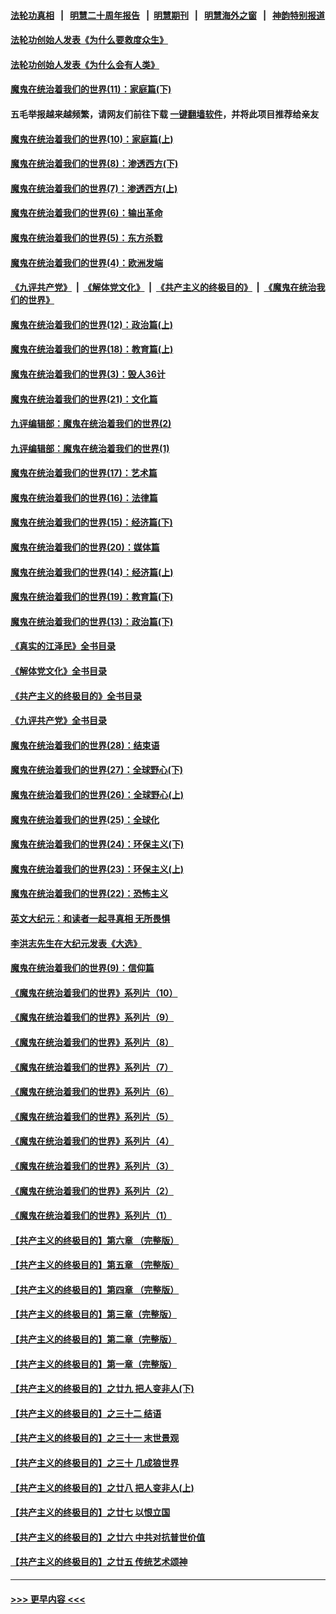 #### [法轮功真相](https://github.com/gfw-breaker/truth/blob/master/README.md?t=0) &nbsp;&nbsp;|&nbsp;&nbsp; [明慧二十周年报告](https://github.com/gfw-breaker/mh-reports/blob/master/README.md?t=0) &nbsp;&nbsp;|&nbsp;&nbsp;[明慧期刊](https://github.com/gfw-breaker/mh-qikan) &nbsp;&nbsp;|&nbsp;&nbsp; [明慧海外之窗](https://github.com/gfw-breaker/mh-news/blob/master/README.md?t=0) &nbsp;&nbsp;|&nbsp;&nbsp; [神韵特别报道](https://github.com/gfw-breaker/mh-news/blob/master/shenyun.md?t=0)
#### [法轮功创始人发表《为什么要救度众生》](../pages/nsc422/n13975246.md?t=04301243) 
#### [法轮功创始人发表《为什么会有人类》](../pages/nsc422/n13912117.md?t=04301243) 
#### [魔鬼在统治着我们的世界(11)：家庭篇(下)](../pages/nsc422/n10440961.md?t=04301243) 
#### 五毛举报越来越频繁，请网友们前往下载 [一键翻墙软件](https://github.com/gfw-breaker/ssr-accounts)，并将此项目推荐给亲友
#### [魔鬼在统治着我们的世界(10)：家庭篇(上)](../pages/nsc422/n10435448.md?t=04301243) 
#### [魔鬼在统治着我们的世界(8)：渗透西方(下)](../pages/nsc422/n10429603.md?t=04301243) 
#### [魔鬼在统治着我们的世界(7)：渗透西方(上)](../pages/nsc422/n10426013.md?t=04301243) 
#### [魔鬼在统治着我们的世界(6)：输出革命](../pages/nsc422/n10421536.md?t=04301243) 
#### [魔鬼在统治着我们的世界(5)：东方杀戮](../pages/nsc422/n10417707.md?t=04301243) 
#### [魔鬼在统治着我们的世界(4)：欧洲发端](../pages/nsc422/n10414890.md?t=04301243) 
#### [《九评共产党》](https://github.com/begood0513/9ping.md/blob/master/README.md) &nbsp;|&nbsp; [《解体党文化》](../../../../jtdwh.md/blob/master/README.md)  &nbsp;|&nbsp; [《共产主义的终极目的》](../../../../gczydzjmd.md/blob/master/README.md) &nbsp;|&nbsp; [《魔鬼在统治我们的世界》](../../../../mgztzwmdsj.md/blob/master/README.md) 
#### [魔鬼在统治着我们的世界(12)：政治篇(上)](../pages/nsc422/n10444576.md?t=04301243) 
#### [魔鬼在统治着我们的世界(18)：教育篇(上)](../pages/nsc422/n10526970.md?t=04301243) 
#### [魔鬼在统治着我们的世界(3)：毁人36计](../pages/nsc422/n10411583.md?t=04301243) 
#### [魔鬼在统治着我们的世界(21)：文化篇](../pages/nsc422/n10597706.md?t=04301243) 
#### [九评编辑部：魔鬼在统治着我们的世界(2)](../pages/nsc422/n10410036.md?t=04301243) 
#### [九评编辑部：魔鬼在统治着我们的世界(1)](../pages/nsc422/n10406825.md?t=04301243) 
#### [魔鬼在统治着我们的世界(17)：艺术篇](../pages/nsc422/n10499093.md?t=04301243) 
#### [魔鬼在统治着我们的世界(16)：法律篇](../pages/nsc422/n10485969.md?t=04301243) 
#### [魔鬼在统治着我们的世界(15)：经济篇(下)](../pages/nsc422/n10469975.md?t=04301243) 
#### [魔鬼在统治着我们的世界(20)：媒体篇](../pages/nsc422/n10586579.md?t=04301243) 
#### [魔鬼在统治着我们的世界(14)：经济篇(上)](../pages/nsc422/n10457370.md?t=04301243) 
#### [魔鬼在统治着我们的世界(19)：教育篇(下)](../pages/nsc422/n10564808.md?t=04301243) 
#### [魔鬼在统治着我们的世界(13)：政治篇(下)](../pages/nsc422/n10448270.md?t=04301243) 
#### [《真实的江泽民》全书目录](../pages/nsc422/n13721399.md?t=04301243) 
#### [《解体党文化》全书目录](../pages/nsc422/n13721157.md?t=04301243) 
#### [《共产主义的终极目的》全书目录](../pages/nsc422/n13721048.md?t=04301243) 
#### [《九评共产党》全书目录](../pages/nsc422/n13708085.md?t=04301243) 
#### [魔鬼在统治着我们的世界(28)：结束语](../pages/nsc422/n10936246.md?t=04301243) 
#### [魔鬼在统治着我们的世界(27)：全球野心(下)](../pages/nsc422/n10928319.md?t=04301243) 
#### [魔鬼在统治着我们的世界(26)：全球野心(上)](../pages/nsc422/n10900318.md?t=04301243) 
#### [魔鬼在统治着我们的世界(25)：全球化](../pages/nsc422/n10788205.md?t=04301243) 
#### [魔鬼在统治着我们的世界(24)：环保主义(下)](../pages/nsc422/n10695307.md?t=04301243) 
#### [魔鬼在统治着我们的世界(23)：环保主义(上)](../pages/nsc422/n10688613.md?t=04301243) 
#### [魔鬼在统治着我们的世界(22)：恐怖主义](../pages/nsc422/n10614727.md?t=04301243) 
#### [英文大纪元：和读者一起寻真相 无所畏惧](../pages/nsc422/n12542027.md?t=04301243) 
#### [李洪志先生在大纪元发表《大选》](../pages/nsc422/n12534746.md?t=04301243) 
#### [魔鬼在统治着我们的世界(9)：信仰篇](../pages/nsc422/n10432159.md?t=04301243) 
#### [《魔鬼在统治着我们的世界》系列片（10）](../pages/nsc422/n12292670.md?t=04301243) 
#### [《魔鬼在统治着我们的世界》系列片（9）](../pages/nsc422/n12290859.md?t=04301243) 
#### [《魔鬼在统治着我们的世界》系列片（8）](../pages/nsc422/n12287445.md?t=04301243) 
#### [《魔鬼在统治着我们的世界》系列片（7）](../pages/nsc422/n12283425.md?t=04301243) 
#### [《魔鬼在统治着我们的世界》系列片（6）](../pages/nsc422/n12282314.md?t=04301243) 
#### [《魔鬼在统治着我们的世界》系列片（5）](../pages/nsc422/n12281419.md?t=04301243) 
#### [《魔鬼在统治着我们的世界》系列片（4）](../pages/nsc422/n12274024.md?t=04301243) 
#### [《魔鬼在统治着我们的世界》系列片（3）](../pages/nsc422/n12271322.md?t=04301243) 
#### [《魔鬼在统治着我们的世界》系列片（2）](../pages/nsc422/n12269049.md?t=04301243) 
#### [《魔鬼在统治着我们的世界》系列片（1）](../pages/nsc422/n12267575.md?t=04301243) 
#### [【共产主义的终极目的】第六章 （完整版）](../pages/nsc422/n11428913.md?t=04301243) 
#### [【共产主义的终极目的】第五章 （完整版）](../pages/nsc422/n11428912.md?t=04301243) 
#### [【共产主义的终极目的】第四章 （完整版）](../pages/nsc422/n11428907.md?t=04301243) 
#### [【共产主义的终极目的】第三章（完整版）](../pages/nsc422/n11428848.md?t=04301243) 
#### [【共产主义的终极目的】第二章（完整版）](../pages/nsc422/n11428831.md?t=04301243) 
#### [【共产主义的终极目的】第一章（完整版）](../pages/nsc422/n11417651.md?t=04301243) 
#### [【共产主义的终极目的】之廿九 把人变非人(下)](../pages/nsc422/n11344140.md?t=04301243) 
#### [【共产主义的终极目的】之三十二 结语](../pages/nsc422/n11360535.md?t=04301243) 
#### [【共产主义的终极目的】之三十一 末世景观](../pages/nsc422/n11351129.md?t=04301243) 
#### [【共产主义的终极目的】之三十 几成狼世界](../pages/nsc422/n11348280.md?t=04301243) 
#### [【共产主义的终极目的】之廿八 把人变非人(上)](../pages/nsc422/n11340492.md?t=04301243) 
#### [【共产主义的终极目的】之廿七 以恨立国](../pages/nsc422/n11336944.md?t=04301243) 
#### [【共产主义的终极目的】之廿六 中共对抗普世价值](../pages/nsc422/n11324785.md?t=04301243) 
#### [【共产主义的终极目的】之廿五 传统艺术颂神](../pages/nsc422/n11296396.md?t=04301243) 

----
#### [ >>> 更早内容 <<< ](../indexes/nsc422-earlier.md)
